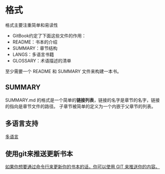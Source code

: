 # 格式

格式主要注重简单和易读性

- GitBook约定了下面这些文件的作用：
- README：书本的介绍
- SUMMARY：章节结构
- LANGS：多语言书籍
- GLOSSARY：术语描述的清单

至少需要一个 README 和 SUMMARY 文件来构建一本书。

## SUMMARY

SUMMARY.md 的格式是一个简单的**链接列表**，链接的名字是章节的名字，链接的指向是章节文件的路径。
子章节被简单的定义为一个内嵌于父章节的列表。

## 多语言支持

[多语言](https://chrisniael.gitbooks.io/gitbook-documentation/content/format/languages.html)

## 使用git来推送更新书本

[如果你想要通过命令行来更新你的书本的话，你可以使用 GIT 来推送你的内容。](https://chrisniael.gitbooks.io/gitbook-documentation/content/build/push.html)